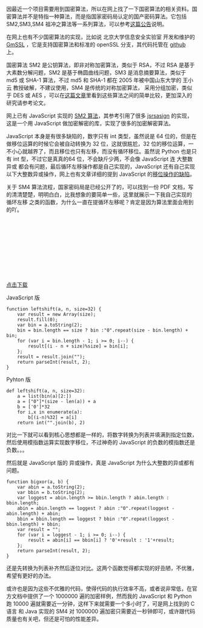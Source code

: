 
因最近一个项目需要用到国密算法，所以在网上找了一下国密算法的相关资料。国密算法并不是特指一种算法，而是指国家密码局认定的国产密码算法。它包括 SM2,SM3,SM4 祖冲之算法等一系列算法，可以参考[这篇公告](http://www.oscca.gov.cn/News/201204/News_1228.htm)说明。

在网上也有不少国密算法的实现，比如说 北京大学信息安全实验室 开发和维护的 [GmSSL](http://gmssl.org/) ，它是支持国密算法和标准的 openSSL 分支，其代码托管在 [github](https://github.com/guanzhi/GmSSL) 上。

国密算法 SM2 是公钥算法，即非对称加密算法，类似于 RSA，不过 RSA 是基于大素数分解问题，SM2 是基于椭圆曲线问题，SM3 是消息摘要算法，类似于 md5 或 SHA-1 算法，不过 md5 和 SHA-1 都在 2005 年被中国山东大学的 王小云 教授破解，不建议使用，SM4 是传统的对称加密算法， 采用分组加密，类似于 DES 或 AES ，可以在[这篇文章](http://www.wtoutiao.com/a/844743.html)里看到这些算法之间的简单比较，更加深入的研究请参考论文。

网上已有 JavaScript 实现的 [SM2 算法](http://www.jonllen.com/jonllen/js/178.aspx)，其参考引用了很多 [jsrsasign](http://kjur.github.io/jsrsasign/) 的实现，这是一个用 JavaScript 做加密解密的库，实现了很多的加密解密算法。

JavaScript 本身是有很多缺陷的，数字只有 int 类型，虽然说是 64 位的，但是在做移位运算的时候它会被自动转换为 32 位，这就很尴尬，32 位的移位运算，一不小心就越界了，而且移位也只有左移，而没有循环移位。虽然说 Python 也是只有 int 型，不过它是真真的64 位，不会缺斤少两，不会像 JavaScript 连 大整数异或 都会有问题，最后循环左移操作都是自己实现的，JavaScript 还有自己实现以下大整数异或操作，网上也有文章详细的提到 JavaScript 的[移位操作的缺陷](http://jerryzou.com/posts/do-you-really-want-use-bit-operators-in-JavaScript/)。

关于 SM4 算法流程，国家密码局是已经公开了的，可以找到一份 PDF 文档，写的清清楚楚，明明白白，比我想象的要简单一些，这里就展示一下我自己实现的 循环左移 之类的函数，为什么一直在提循环左移呢？肯定是因为算法里面会用到的吖。

<object data="/software/sm4.pdf" height="525" type="application/pdf" width="729" internalinstanceid="7">
	<embed src="/software/sm4.pdf"><br>
</object>


[点击下载](/software/sm4.pdf)


JavaScript 版

```
function leftshift(a, n, size=32) {
	var result = new Array(size);
	result.fill(0);
	var bin = a.toString(2);
	bin = bin.length == size ? bin :"0".repeat(size - bin.length) + bin;
	for (var i = bin.length - 1; i >= 0; i--) {
		result[(i - n + size)%size] = bin[i];
	};
	result = result.join("");
	return parseInt(result, 2);
}
```

Pyhton 版

```
def leftshift(a, n, size=32):
	a = list(bin(a)[2:])
	a = ["0"]*(size - len(a)) + a
	b = ['0']*32
	for i,x in enumerate(a):
		b[(i-n)%32] = a[i]
	return int("".join(b), 2)
```

对比一下就可以看到核心思想都是一样的，将数字转换为列表并填满到指定位数，然后使用模指数运算实现数字移位，不过神奇的 JavaScript 的负数的模指数还是负数。。。

然后就是 JavaScript 版的 异或操作，真是 JavaScript 为什么大整数的异或都有问题。

```
function bigxor(a, b) {
	var abin = a.toString(2);
	var bbin = b.toString(2);
	var loggest = abin.length >= bbin.length ? abin.length : bbin.length;
	abin = abin.length == loggest ? abin :"0".repeat(loggest - abin.length) + abin;
	bbin = bbin.length == loggest ? bbin :"0".repeat(loggest - bbin.length) + bbin;
	var result = "";
	for (var i = loggest - 1; i >= 0; i--) {
		result = abin[i] == bbin[i] ? '0'+result : '1'+result; 
	};
	return parseInt(result, 2);
}
```

还是先转换为列表补齐然后逐位对比。这两个函数觉得都实现的好丑陋，不优雅，希望有更好的办法。

或许也是因为这些不优雅的代码，使得代码的执行效率不高，或者说非常低，在官方文档中提供了一个 1000000 遍的加密样例，然而我的 JavaScript 和 Python 跑 10000 遍就需要近一分钟，这样下来就需要一个多小时了，可是网上找到的 C语言 和 Java 实现的 SM4 对 1000000 遍加密只需要近一秒钟即可，或许跟代码质量也有关吧，但还是可怕的性能差异。

